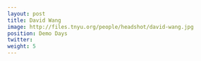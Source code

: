 ```yaml
---
layout: post
title: David Wang
image: http://files.tnyu.org/people/headshot/david-wang.jpg
position: Demo Days
twitter:
weight: 5
---
```

